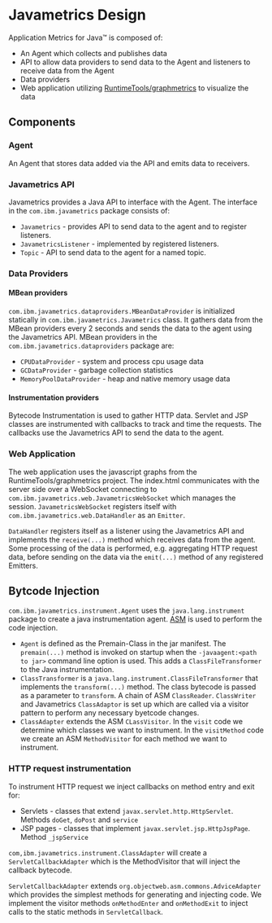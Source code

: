 # Javametrics Design

Application Metrics for Java&trade; is composed of:
* An Agent which collects and publishes data
* API to allow data providers to send data to the Agent and listeners to receive data from the Agent
* Data providers
* Web application utilizing [RuntimeTools/graphmetrics](https://github.com/RuntimeTools/graphmetrics) to visualize the data 

## Components 
### Agent
An Agent that stores data added via the API and emits data to receivers.

### Javametrics API
Javametrics provides a Java API to interface with the Agent. The interface in the `com.ibm.javametrics` package consists of: 
* `Javametrics` - provides API to send data to the agent and to register listeners.
* `JavametricsListener` - implemented by registered listeners.
* `Topic` - API to send data to the agent for a named topic.

### Data Providers

#### MBean providers
`com.ibm.javametrics.dataproviders.MBeanDataProvider` is initialized statically in `com.ibm.javametrics.Javametrics` class. It gathers data from the MBean providers every 2 seconds and sends the data to the agent using the Javametrics API. MBean providers in the `com.ibm.javametrics.dataproviders` package are:
* `CPUDataProvider` - system and process cpu usage data
* `GCDataProvider` - garbage collection statistics
* `MemoryPoolDataProvider` - heap and native memory usage data

#### Instrumentation providers
Bytecode Instrumentation is used to gather HTTP data. Servlet and JSP classes are instrumented with callbacks to track and time the requests. The callbacks use the Javametrics API to send the data to the agent.

### Web Application
The web application uses the javascript graphs from the RuntimeTools/graphmetrics project. The index.html communicates with the server side over a WebSocket connecting to `com.ibm.javametrics.web.JavametricsWebSocket` which manages the session. `JavametricsWebSocket` registers itself with `com.ibm.javametrics.web.DataHandler` as an `Emitter`. 

`DataHandler` registers itself as a listener using the Javametrics API and implements the `receive(...)` method which receives data from the agent. Some processing of the data is performed, e.g. aggregating HTTP request data, before sending on the data via the `emit(...)` method of any registered Emitters. 


## Bytcode Injection
`com.ibm.javametrics.instrument.Agent` uses the `java.lang.instrument` package to create a java instrumentation agent. [ASM](http://asm.ow2.org/asm50/javadoc/user/index.html) is used to perform the code injection. 

* `Agent` is defined as the Premain-Class in the jar manifest. The `premain(...)` method is invoked on startup when the `-javaagent:<path to jar>` command line option is used. This adds a `ClassFileTransformer` to the Java instrumentation.
* `ClassTransformer` is a `java.lang.instrument.ClassFileTransformer` that implements the `transform(...)` method. The class bytecode is passed as a parameter to `transform`. A chain of ASM `ClassReader`. `ClassWriter` and Javametrics `ClassAdaptor` is set up which are called via a visitor pattern to perform any necessary byetcode changes.
* `ClassAdapter` extends the ASM `CLassVisitor`. In the `visit` code we determine which classes we want to instrument. In the `visitMethod` code we create an ASM `MethodVisitor` for each method we want to instrument.

### HTTP request instrumentation
To instrument HTTP request we inject callbacks on method entry and exit for:
* Servlets - classes that extend `javax.servlet.http.HttpServlet`. Methods `doGet`, `doPost` and `service`
* JSP pages - classes that implement `javax.servlet.jsp.HttpJspPage`. Method `_jspService`

`com,ibm.javametrics.instrument.ClassAdapter` will create a `ServletCallbackAdapter` which is the MethodVisitor that will inject the callback bytecode. 

`ServletCallbackAdapter` extends `org.objectweb.asm.commons.AdviceAdapter` which provides the simplest methods for generating and injecting code. We implement the visitor methods `onMethodEnter` and `onMethodExit` to inject calls to the static methods in `ServletCallback`.
